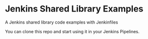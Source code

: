 # Jenkins Shared Library Examples

A Jenkins shared library code examples with Jenkinfiles

You can clone this repo and start using it in your Jenkins Pipelines.

